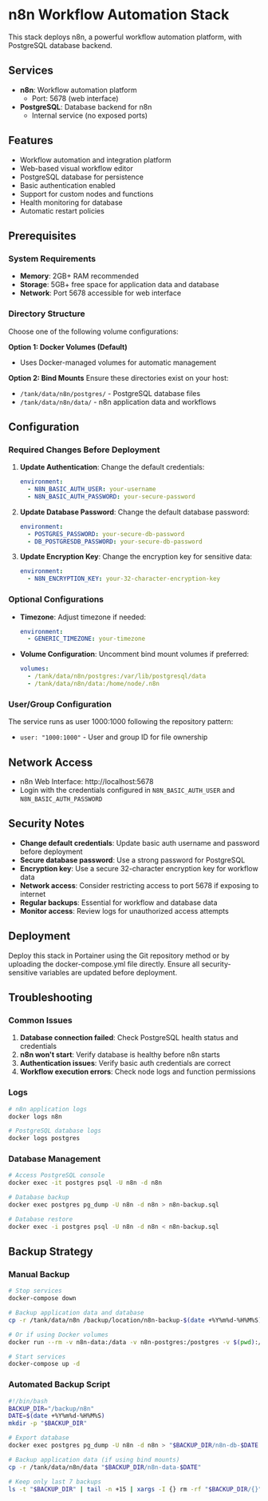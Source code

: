 # n8n Workflow Automation Stack

This stack deploys n8n, a powerful workflow automation platform, with PostgreSQL database backend.

## Services

- **n8n**: Workflow automation platform
  - Port: 5678 (web interface)
- **PostgreSQL**: Database backend for n8n
  - Internal service (no exposed ports)

## Features

- Workflow automation and integration platform
- Web-based visual workflow editor
- PostgreSQL database for persistence
- Basic authentication enabled
- Support for custom nodes and functions
- Health monitoring for database
- Automatic restart policies

## Prerequisites

### System Requirements
- **Memory**: 2GB+ RAM recommended
- **Storage**: 5GB+ free space for application data and database
- **Network**: Port 5678 accessible for web interface

### Directory Structure
Choose one of the following volume configurations:

**Option 1: Docker Volumes (Default)**
- Uses Docker-managed volumes for automatic management

**Option 2: Bind Mounts**
Ensure these directories exist on your host:
- `/tank/data/n8n/postgres/` - PostgreSQL database files
- `/tank/data/n8n/data/` - n8n application data and workflows

## Configuration

### Required Changes Before Deployment

1. **Update Authentication**: Change the default credentials:
   ```yaml
   environment:
     - N8N_BASIC_AUTH_USER: your-username
     - N8N_BASIC_AUTH_PASSWORD: your-secure-password
   ```

2. **Update Database Password**: Change the default database password:
   ```yaml
   environment:
     - POSTGRES_PASSWORD: your-secure-db-password
     - DB_POSTGRESDB_PASSWORD: your-secure-db-password
   ```

3. **Update Encryption Key**: Change the encryption key for sensitive data:
   ```yaml
   environment:
     - N8N_ENCRYPTION_KEY: your-32-character-encryption-key
   ```

### Optional Configurations

- **Timezone**: Adjust timezone if needed:
  ```yaml
  environment:
    - GENERIC_TIMEZONE: your-timezone
  ```

- **Volume Configuration**: Uncomment bind mount volumes if preferred:
  ```yaml
  volumes:
    - /tank/data/n8n/postgres:/var/lib/postgresql/data
    - /tank/data/n8n/data:/home/node/.n8n
  ```

### User/Group Configuration
The service runs as user 1000:1000 following the repository pattern:
- `user: "1000:1000"` - User and group ID for file ownership

## Network Access

- n8n Web Interface: http://localhost:5678
- Login with the credentials configured in `N8N_BASIC_AUTH_USER` and `N8N_BASIC_AUTH_PASSWORD`

## Security Notes

- **Change default credentials**: Update basic auth username and password before deployment
- **Secure database password**: Use a strong password for PostgreSQL
- **Encryption key**: Use a secure 32-character encryption key for workflow data
- **Network access**: Consider restricting access to port 5678 if exposing to internet
- **Regular backups**: Essential for workflow and database data
- **Monitor access**: Review logs for unauthorized access attempts

## Deployment

Deploy this stack in Portainer using the Git repository method or by uploading the docker-compose.yml file directly. Ensure all security-sensitive variables are updated before deployment.

## Troubleshooting

### Common Issues

1. **Database connection failed**: Check PostgreSQL health status and credentials
2. **n8n won't start**: Verify database is healthy before n8n starts
3. **Authentication issues**: Verify basic auth credentials are correct
4. **Workflow execution errors**: Check node logs and function permissions

### Logs
```bash
# n8n application logs
docker logs n8n

# PostgreSQL database logs
docker logs postgres
```

### Database Management
```bash
# Access PostgreSQL console
docker exec -it postgres psql -U n8n -d n8n

# Database backup
docker exec postgres pg_dump -U n8n -d n8n > n8n-backup.sql

# Database restore
docker exec -i postgres psql -U n8n -d n8n < n8n-backup.sql
```

## Backup Strategy

### Manual Backup
```bash
# Stop services
docker-compose down

# Backup application data and database
cp -r /tank/data/n8n /backup/location/n8n-backup-$(date +%Y%m%d-%H%M%S)

# Or if using Docker volumes
docker run --rm -v n8n-data:/data -v n8n-postgres:/postgres -v $(pwd):/backup alpine tar czf /backup/n8n-backup-$(date +%Y%m%d-%H%M%S).tar.gz /data /postgres

# Start services
docker-compose up -d
```

### Automated Backup Script
```bash
#!/bin/bash
BACKUP_DIR="/backup/n8n"
DATE=$(date +%Y%m%d-%H%M%S)
mkdir -p "$BACKUP_DIR"

# Export database
docker exec postgres pg_dump -U n8n -d n8n > "$BACKUP_DIR/n8n-db-$DATE.sql"

# Backup application data (if using bind mounts)
cp -r /tank/data/n8n/data "$BACKUP_DIR/n8n-data-$DATE"

# Keep only last 7 backups
ls -t "$BACKUP_DIR" | tail -n +15 | xargs -I {} rm -rf "$BACKUP_DIR/{}"
```
